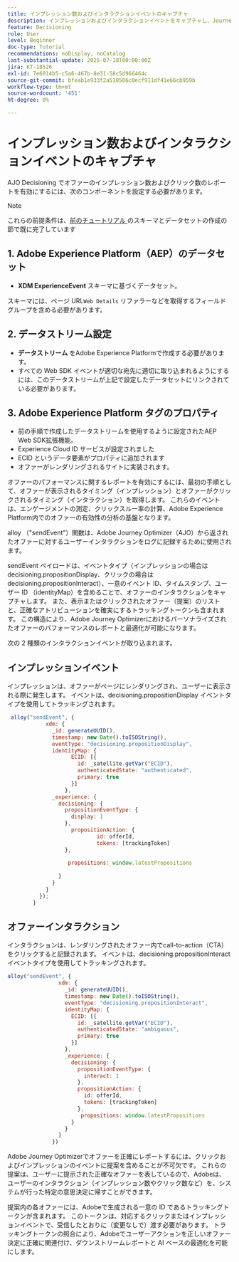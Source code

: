 ```yaml
---
title: インプレッション数およびインタラクションイベントのキャプチャ
description: インプレッションおよびインタラクションイベントをキャプチャし、Journey Optimizer内でレポート用のデータを準備します。
feature: Decisioning
role: User
level: Beginner
doc-type: Tutorial
recommendations: noDisplay, noCatalog
last-substantial-update: 2025-07-18T00:00:00Z
jira: KT-18526
exl-id: 7e6014b5-c5a6-467b-8e31-58c5d966464c
source-git-commit: bfeab1e933f2a510506c0ecf911df41e66cb959b
workflow-type: tm+mt
source-wordcount: '451'
ht-degree: 0%

---
```


# インプレッション数およびインタラクションイベントのキャプチャ

AJO Decisioning でオファーのインプレッション数およびクリック数のレポートを有効にするには、次のコンポーネントを設定する必要があります。
>[!NOTE]
>
> これらの前提条件は、[&#x200B; 前のチュートリアル &#x200B;](https://experienceleague.adobe.com/ja/docs/journey-optimizer-learn/personalizing-offers-with-real-time-weather-data/create-schema-and-dataset) のスキーマとデータセットの作成の節で既に完了しています

## &#x200B;1. Adobe Experience Platform（AEP）のデータセット

- **XDM ExperienceEvent** スキーマに基づくデータセット。

スキーマには、ページ URL`Web Details` リファラーなどを取得するフィールドグループを含める必要があります。

## &#x200B;2. データストリーム設定

- **データストリーム** をAdobe Experience Platformで作成する必要があります。
- すべての Web SDK イベントが適切な宛先に適切に取り込まれるようにするには、このデータストリームが上記で設定したデータセットにリンクされている必要があります。

## &#x200B;3. Adobe Experience Platform タグのプロパティ

- 前の手順で作成したデータストリームを使用するように設定されたAEP Web SDK拡張機能。
- Experience Cloud ID サービスが設定されました
- ECID というデータ要素がプロパティに追加されます
- オファーがレンダリングされるサイトに実装されます。


オファーのパフォーマンスに関するレポートを有効にするには、最初の手順として、オファーが表示されるタイミング（インプレッション）とオファーがクリックされるタイミング（インタラクション）を取得します。 これらのイベントは、エンゲージメントの測定、クリックスルー率の計算、Adobe Experience Platform内でのオファーの有効性の分析の基盤となります。

alloy （&quot;sendEvent&quot;）関数は、Adobe Journey Optimizer（AJO）から返されたオファーに対するユーザーインタラクションをログに記録するために使用されます。

sendEvent ペイロードは、イベントタイプ（インプレッションの場合は decisioning.propositionDisplay、クリックの場合は decisioning.propositionInteract）、一意のイベント ID、タイムスタンプ、ユーザー ID （identityMap）を含めることで、オファーのインタラクションをキャプチャします。 また、表示またはクリックされたオファー（提案）のリストと、正確なアトリビューションを確実にするトラッキングトークンも含まれます。 この構造により、Adobe Journey Optimizerにおけるパーソナライズされたオファーのパフォーマンスのレポートと最適化が可能になります。

次の 2 種類のインタラクションイベントが取り込まれます。

## インプレッションイベント

インプレッションは、オファーがページにレンダリングされ、ユーザーに表示される際に発生します。 イベントは、decisioning.propositionDisplay イベントタイプを使用してトラッキングされます。


```javascript
 alloy("sendEvent", {
            xdm: {
              _id: generateUUID(),
              timestamp: new Date().toISOString(),
              eventType: "decisioning.propositionDisplay",
              identityMap: {
                    ECID: [{
                      id: _satellite.getVar("ECID"),
                      authenticatedState: "authenticated",
                      primary: true
                    }]
                  },
              _experience: {
                decisioning: {
                  propositionEventType: {
                    display: 1
                  },
                    propositionAction: {
                            id: offerId,
                            tokens: [trackingToken]
                  },
                  
                   propositions: window.latestPropositions
                  
                }
              }
            }
          });
        }
```

## オファーインタラクション

インタラクションは、レンダリングされたオファー内でcall-to-action（CTA）をクリックすると記録されます。 イベントは、decisioning.propositionInteract イベントタイプを使用してトラッキングされます。

```javascript
alloy("sendEvent", {
                xdm: {
                  _id: generateUUID(),
                  timestamp: new Date().toISOString(),
                  eventType: "decisioning.propositionInteract",
                  identityMap: {
                    ECID: [{
                      id: _satellite.getVar("ECID"),
                      authenticatedState: "ambiguous",
                      primary: true
                    }]
                  },
                  _experience: {
                    decisioning: {
                      propositionEventType: {
                        interact: 1
                      },
                      propositionAction: {
                        id: offerId,
                        tokens: [trackingToken]
                      },
                       propositions: window.latestPropositions
                    }
                  }
                }
              })
```

Adobe Journey Optimizerでオファーを正確にレポートするには、クリックおよびインプレッションのイベントに提案を含めることが不可欠です。 これらの提案は、ユーザーに提示された正確なオファーを表しているので、Adobeは、ユーザーのインタラクション（インプレッション数やクリック数など）を、システムが行った特定の意思決定に帰すことができます。

提案内の各オファーには、Adobeで生成される一意の ID であるトラッキングトークンが含まれます。 このトークンは、対応するクリックまたはインプレッションイベントで、受信したとおりに（変更なしで）渡す必要があります。 トラッキングトークンの照合により、Adobeでユーザーアクションを正しいオファー決定に正確に関連付け、ダウンストリームレポートと AI ベースの最適化を可能にします。
